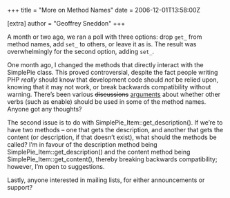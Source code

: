 +++
title = "More on Method Names"
date = 2006-12-01T13:58:00Z

[extra]
author = "Geoffrey Sneddon"
+++

A month or two ago, we ran a poll with three options: drop `get_` from method names, add `set_` to others, or leave it as is. The result was overwhelmingly for the second option, adding `set_`.

One month ago, I changed the methods that directly interact with the SimplePie class. This proved controversial, despite the fact people writing PHP _really_ should know that development code should _not_ be relied upon, knowing that it may not work, or break backwards compatibility without warning. There’s been various <del>discussions</del> <ins>arguments</ins> about whether other verbs (such as enable) should be used in some of the method names. Anyone got any thoughts?

The second issue is to do with SimplePie_Item::get_description(). If we’re to have two methods – one that gets the description, and another that gets the content (or description, if that doesn’t exist), what should the methods be called? I’m in favour of the description method being SimplePie_Item::get_description() and the content method being SimplePie_Item::get_content(), thereby breaking backwards compatibility; however, I’m open to suggestions.

Lastly, anyone interested in mailing lists, for either announcements or support?
